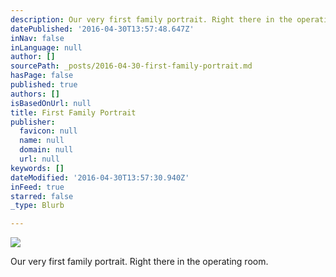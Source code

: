 ```yaml
---
description: Our very first family portrait. Right there in the operating room.
datePublished: '2016-04-30T13:57:48.647Z'
inNav: false
inLanguage: null
author: []
sourcePath: _posts/2016-04-30-first-family-portrait.md
hasPage: false
published: true
authors: []
isBasedOnUrl: null
title: First Family Portrait
publisher:
  favicon: null
  name: null
  domain: null
  url: null
keywords: []
dateModified: '2016-04-30T13:57:30.940Z'
inFeed: true
starred: false
_type: Blurb

---
```

![](https://the-grid-user-content.s3-us-west-2.amazonaws.com/b33b6670-675e-4723-ac5b-861efa2f4748.jpg)

Our very first family portrait. Right there in the operating room.